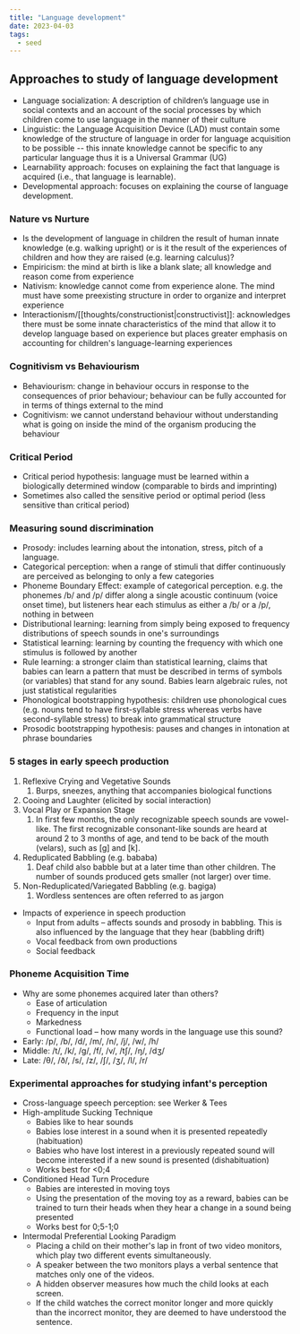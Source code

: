 ```yaml
---
title: "Language development"
date: 2023-04-03
tags:
  - seed
---
```


## Approaches to study of language development

- Language socialization: A description of children’s language use in social contexts and an account of the social processes by which children come to use language in the manner of their culture
- Linguistic: the Language Acquisition Device (LAD) must contain some knowledge of the structure of language in order for language acquisition to be possible -- this innate knowledge cannot be specific to any particular language thus it is a Universal Grammar (UG)
- Learnability approach: focuses on explaining the fact that language is acquired (i.e., that language is learnable).
- Developmental approach: focuses on explaining the course of language development.

### Nature vs Nurture

- Is the development of language in children the result of human innate knowledge (e.g. walking upright) or is it the result of the experiences of children and how they are raised (e.g. learning calculus)?
- Empiricism: the mind at birth is like a blank slate; all knowledge and reason come from experience
- Nativism: knowledge cannot come from experience alone. The mind must have some preexisting structure in order to organize and interpret experience
- Interactionism/[[thoughts/constructionist|constructivist]]: acknowledges there must be some innate characteristics of the mind that allow it to develop language based on experience but places greater emphasis on accounting for children's language-learning experiences

### Cognitivism vs Behaviourism

- Behaviourism: change in behaviour occurs in response to the consequences of prior behaviour; behaviour can be fully accounted for in terms of things external to the mind
- Cognitivism: we cannot understand behaviour without understanding what is going on inside the mind of the organism producing the behaviour

### Critical Period

- Critical period hypothesis: language must be learned within a biologically determined window (comparable to birds and imprinting)
- Sometimes also called the sensitive period or optimal period (less sensitive than critical period)

### Measuring sound discrimination

- Prosody: includes learning about the intonation, stress, pitch of a language.
- Categorical perception: when a range of stimuli that differ continuously are perceived as belonging to only a few categories
- Phoneme Boundary Effect: example of categorical perception. e.g. the phonemes /b/ and /p/ differ along a single acoustic continuum (voice onset time), but listeners hear each stimulus as either a /b/ or a /p/, nothing in between
- Distributional learning: learning from simply being exposed to frequency distributions of speech sounds in one's surroundings
- Statistical learning: learning by counting the frequency with which one stimulus is followed by another
- Rule learning: a stronger claim than statistical learning, claims that babies can learn a pattern that must be described in terms of symbols (or variables) that stand for any sound. Babies learn algebraic rules, not just statistical regularities
- Phonological bootstrapping hypothesis: children use phonological cues (e.g. nouns tend to have first-syllable stress whereas verbs have second-syllable stress) to break into grammatical structure
- Prosodic bootstrapping hypothesis: pauses and changes in intonation at phrase boundaries

### 5 stages in early speech production

1. Reflexive Crying and Vegetative Sounds
   1. Burps, sneezes, anything that accompanies biological functions
2. Cooing and Laughter (elicited by social interaction)
3. Vocal Play or Expansion Stage
   1. In first few months, the only recognizable speech sounds are vowel-like. The first recognizable consonant-like sounds are heard at around 2 to 3 months of age, and tend to be back of the mouth (velars), such as [g] and [k].
4. Reduplicated Babbling (e.g. bababa)
   1. Deaf child also babble but at a later time than other children. The number of sounds produced gets smaller (not larger) over time.
5. Non-Reduplicated/Variegated Babbling (e.g. bagiga)
   1. Wordless sentences are often referred to as jargon

- Impacts of experience in speech production
  - Input from adults – affects sounds and prosody in babbling. This is also influenced by the language that they hear (babbling drift)
  - Vocal feedback from own productions
  - Social feedback

### Phoneme Acquisition Time

- Why are some phonemes acquired later than others?
  - Ease of articulation
  - Frequency in the input
  - Markedness
  - Functional load – how many words in the language use this sound?
- Early: /p/, /b/, /d/, /m/, /n/, /j/, /w/, /h/
- Middle: /t/, /k/, /g/, /f/, /v/, /tʃ/, /ŋ/, /dʒ/
- Late: /θ/, /ð/, /s/, /z/, /ʃ/, /ʒ/, /l/, /r/

### Experimental approaches for studying infant's perception

- Cross-language speech perception: see Werker & Tees
- High-amplitude Sucking Technique
  - Babies like to hear sounds
  - Babies lose interest in a sound when it is presented repeatedly (habituation)
  - Babies who have lost interest in a previously repeated sound will become interested if a new sound is presented (dishabituation)
  - Works best for <0;4
- Conditioned Head Turn Procedure
  - Babies are interested in moving toys
  - Using the presentation of the moving toy as a reward, babies can be trained to turn their heads when they hear a change in a sound being presented
  - Works best for 0;5-1;0
- Intermodal Preferential Looking Paradigm
  - Placing a child on their mother's lap in front of two video monitors, which play two different events simultaneously.
  - A speaker between the two monitors plays a verbal sentence that matches only one of the videos.
  - A hidden observer measures how much the child looks at each screen.
  - If the child watches the correct monitor longer and more quickly than the incorrect monitor, they are deemed to have understood the sentence.
